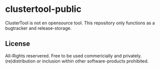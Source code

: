 # clustertool-public

ClusterTool is not en opensource tool.
This repository only functions as a bugtracker and release-storage.

## License

All-Rights reservered.
Free to be used commericially and privately.
(re)distribution or inclusion within other software-products prohibited.
